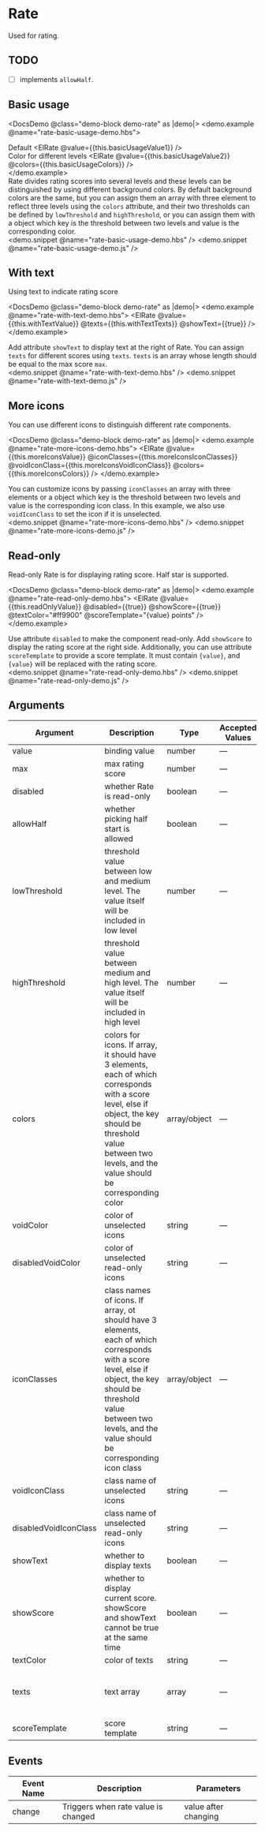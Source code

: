 <!-- markdownlint-disable MD033 -->

# Rate

Used for rating.

## TODO

* [ ] implements `allowHalf`.

## Basic usage

<DocsDemo @class="demo-block demo-rate" as |demo|>
    <demo.example @name="rate-basic-usage-demo.hbs">
        <div class="block">
            <span class="demonstration">Default</span>
            <ElRate @value={{this.basicUsageValue1}} />
        </div>
        <div class="block">
            <span class="demonstration">Color for different levels</span>
            <ElRate @value={{this.basicUsageValue2}} @colors={{this.basicUsageColors}} />
        </div>
    </demo.example>
    <div class="description">
        Rate divides rating scores into several levels and these levels can be distinguished by using different background colors. By default background colors are the same, but you can assign them an array with three element to reflect three levels using the `colors` attribute, and their two thresholds can be defined by `lowThreshold` and `highThreshold`, or you can assign them with a object which key is the threshold between two levels and value is the corresponding color.
    </div>
    <demo.snippet @name="rate-basic-usage-demo.hbs" />
    <demo.snippet @name="rate-basic-usage-demo.js" />
</DocsDemo>

## With text

Using text to indicate rating score

<DocsDemo @class="demo-block demo-rate" as |demo|>
    <demo.example @name="rate-with-text-demo.hbs">
        <ElRate @value={{this.withTextValue}} @texts={{this.withTextTexts}} @showText={{true}} />
    </demo.example>
    <div class="description">
        Add attribute `showText` to display text at the right of Rate. You can assign `texts` for different scores using `texts`. `texts` is an array whose length should be equal to the max score `max`.
    </div>
    <demo.snippet @name="rate-with-text-demo.hbs" />
    <demo.snippet @name="rate-with-text-demo.js" />
</DocsDemo>

## More icons

You can use different icons to distinguish different rate components.

<DocsDemo @class="demo-block demo-rate" as |demo|>
    <demo.example @name="rate-more-icons-demo.hbs">
        <ElRate @value={{this.moreIconsValue}} @iconClasses={{this.moreIconsIconClasses}} @voidIconClass={{this.moreIconsVoidIconClass}} @colors={{this.moreIconsColors}} />
    </demo.example>
    <div class="description">
        You can customize icons by passing `iconClasses` an array with three elements or a object which key is the threshold between two levels and value is the corresponding icon class. In this example, we also use `voidIconClass` to set the icon if it is unselected.
    </div>
    <demo.snippet @name="rate-more-icons-demo.hbs" />
    <demo.snippet @name="rate-more-icons-demo.js" />
</DocsDemo>

## Read-only

Read-only Rate is for displaying rating score. Half star is supported.

<DocsDemo @class="demo-block demo-rate" as |demo|>
    <demo.example @name="rate-read-only-demo.hbs">
        <ElRate @value={{this.readOnlyValue}} @disabled={{true}} @showScore={{true}} @textColor="#ff9900" @scoreTemplate="{value} points" />
    </demo.example>
    <div class="description">
        Use attribute `disabled` to make the component read-only. Add `showScore` to display the rating score at the right side. Additionally, you can use attribute `scoreTemplate` to provide a score template. It must contain `{value}`, and `{value}` will be replaced with the rating score.
    </div>
    <demo.snippet @name="rate-read-only-demo.hbs" />
    <demo.snippet @name="rate-read-only-demo.js" />
</DocsDemo>

## Arguments

| Argument              | Description                                                                                                                                                                                                                     | Type         | Accepted Values | Default                                                  |
| --------------------- | ------------------------------------------------------------------------------------------------------------------------------------------------------------------------------------------------------------------------------- | ------------ | --------------- | -------------------------------------------------------- |
| value                 | binding value                                                                                                                                                                                                                   | number       | —               | 0                                                        |
| max                   | max rating score                                                                                                                                                                                                                | number       | —               | 5                                                        |
| disabled              | whether Rate is read-only                                                                                                                                                                                                       | boolean      | —               | false                                                    |
| allowHalf             | whether picking half start is allowed                                                                                                                                                                                           | boolean      | —               | false                                                    |
| lowThreshold          | threshold value between low and medium level. The value itself will be included in low level                                                                                                                                    | number       | —               | 2                                                        |
| highThreshold         | threshold value between medium and high level. The value itself will be included in high level                                                                                                                                  | number       | —               | 4                                                        |
| colors                | colors for icons. If array, it should have 3 elements, each of which corresponds with a score level, else if object, the key should be threshold value between two levels, and the value should be corresponding color          | array/object | —               | ['#F7BA2A', '#F7BA2A', '#F7BA2A']                        |
| voidColor             | color of unselected icons                                                                                                                                                                                                       | string       | —               | #C6D1DE                                                  |
| disabledVoidColor     | color of unselected read-only icons                                                                                                                                                                                             | string       | —               | #EFF2F7                                                  |
| iconClasses           | class names of icons. If array, ot should have 3 elements, each of which corresponds with a score level, else if object, the key should be threshold value between two levels, and the value should be corresponding icon class | array/object | —               | ['el-icon-star-on', 'el-icon-star-on','el-icon-star-on'] |
| voidIconClass         | class name of unselected icons                                                                                                                                                                                                  | string       | —               | el-icon-star-off                                         |
| disabledVoidIconClass | class name of unselected read-only icons                                                                                                                                                                                        | string       | —               | el-icon-star-on                                          |
| showText              | whether to display texts                                                                                                                                                                                                        | boolean      | —               | false                                                    |
| showScore             | whether to display current score. showScore and showText cannot be true at the same time                                                                                                                                        | boolean      | —               | false                                                    |
| textColor             | color of texts                                                                                                                                                                                                                  | string       | —               | #1F2D3D                                                  |
| texts                 | text array                                                                                                                                                                                                                      | array        | —               | ['极差', '失望', '一般', '满意', '惊喜']                 |
| scoreTemplate         | score template                                                                                                                                                                                                                  | string       | —               | {value}                                                  |

## Events

| Event Name | Description                         | Parameters           |
| ---------- | ----------------------------------- | -------------------- |
| change     | Triggers when rate value is changed | value after changing |
